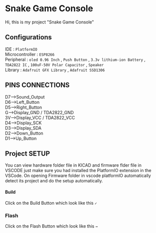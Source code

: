 # Snake Game Console
Hi, this is my project "Snake Game Console"
## Configurations
IDE : `PlatformIO`  
Microcontroller  : `ESP8266`  
Peripheral : `oled 0.96 Inch` , `Push Button` , `3.3v lithium-ion Battery` , `TDA2822 IC` , `100uF-50V Polar Capacitor` , `Speaker`  
Library : `Adafruit GFX Library` , `Adafruit SSD1306`

## PINS CONNECTIONS
  D7-->Sound_Output  
  D6-->Left_Button  
  D5-->Right_Button  
  G-->Display_GND / TDA2822_GND  
  3V-->Display_VCC / TDA2822_VCC  
  D4-->Display_SCK  
  D3-->Display_SDA  
  D2-->Down_Button  
  D1-->Up_Button  

## Project SETUP
  You can view hardware folder file in KICAD and firmware flder file in VSCODE just make sure you had installed the PlatformIO extension in the VSCode.
  On opening Firmware folder in vscode platformIO automatically detect its project and do the setup automatically.
  #### Build
  Click on the Build Button which look like this `✓`
  ### Flash
  Click on the Flash Button which look like this `→`


